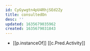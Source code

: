 ```yaml
---
id: CyGywgtn4pU4RhjSEd2Zy
title: consultedOn
desc: ''
updated: 1635679035962
created: 1635679031843
---
```




- [[p.instanceOf]] [[c.Pred.Activity]]
